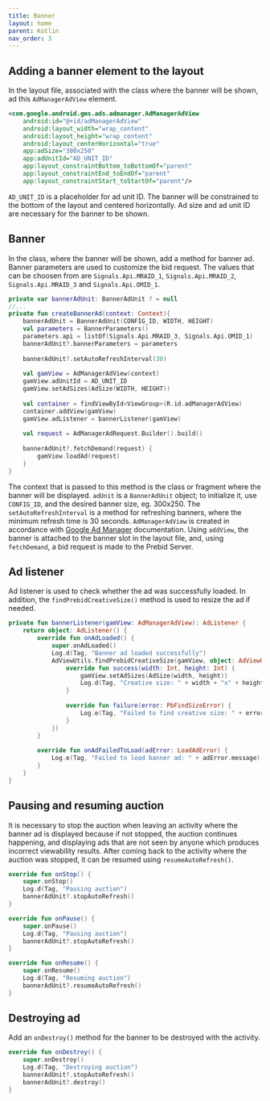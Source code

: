 ```yaml
---
title: Banner
layout: home
parent: Kotlin
nav_order: 3
---
```



## Adding a banner element to the layout

In the layout file, associated with the class where the banner will be shown, ad this `AdManagerAdView` element. 
```xml
<com.google.android.gms.ads.admanager.AdManagerAdView
    android:id="@+id/adManagerAdView"
    android:layout_width="wrap_content"
    android:layout_height="wrap_content"
    android:layout_centerHorizontal="true"
    app:adSize="300x250"
    app:adUnitId="AD_UNIT_ID"
    app:layout_constraintBottom_toBottomOf="parent"
    app:layout_constraintEnd_toEndOf="parent"
    app:layout_constraintStart_toStartOf="parent"/>
```
`AD_UNIT_ID` is a placeholder for ad unit ID. The banner will be constrained to the bottom of the layout and centered horizontally. Ad size and ad unit ID are necessary for the banner to be shown.

## Banner 
In the class, where the banner will be shown, add a method for banner ad. Banner parameters are used to customize the bid request. The values that can be choosen from are `Signals.Api.MRAID_1`, `Signals.Api.MRAID_2`, `Signals.Api.MRAID_3` and `Signals.Api.OMID_1`.
```kotlin
private var bannerAdUnit: BannerAdUnit ? = null
//...
private fun createBannerAd(context: Context){
    bannerAdUnit = BannerAdUnit(CONFIG_ID, WIDTH, HEIGHT)
    val parameters = BannerParameters()
    parameters.api = listOf(Signals.Api.MRAID_3, Signals.Api.OMID_1)
    bannerAdUnit?.bannerParameters = parameters
    
    bannerAdUnit?.setAutoRefreshInterval(30)
    
    val gamView = AdManagerAdView(context)
    gamView.adUnitId = AD_UNIT_ID
    gamView.setAdSizes(AdSize(WIDTH, HEIGHT))
    
    val container = findViewById<ViewGroup>(R.id.adManagerAdView)
    container.addView(gamView)
    gamView.adListener = bannerListener(gamView)
    
    val request = AdManagerAdRequest.Builder().build()
    
    bannerAdUnit?.fetchDemand(request) {
        gamView.loadAd(request)
    }
}
```
The context that is passed to this method is the class or fragment where the banner will be displayed. `adUnit` is a `BannerAdUnit` object; to initialize it, use `CONFIG_ID`, and the desired banner size, eg. 300x250. The `setAutoRefreshInterval` is a method for refreshing banners, where the minimum refresh time is 30 seconds. 
`AdManagerAdView` is created in accordance with [Google Ad Manager] documentation. Using `addView`, the banner is attached to the banner slot in the layout file, and, using `fetchDemand`, a bid request is made to the Prebid Server.

## Ad listener

Ad listener is used to check whether the ad was successfully loaded. In addition, the `findPrebidCreativeSize()` method is used to resize the ad if needed.
```kotlin
private fun bannerListener(gamView: AdManagerAdView): AdListener {
    return object: AdListener() {
        override fun onAdLoaded() {
            super.onAdLoaded()
            Log.d(Tag, "Banner ad loaded successfully")
            AdViewUtils.findPrebidCreativeSize(gamView, object: AdViewUtils.PbFindSizeListener {
                override fun success(width: Int, height: Int) {
                    gamView.setAdSizes(AdSize(width, height))
                    Log.d(Tag, "Creative size: " + width + "x" + height)
                }
            
                override fun failure(error: PbFindSizeError) {
                    Log.e(Tag, "Failed to find creative size: " + error.description)
                }
            })
        }
        
        override fun onAdFailedToLoad(adError: LoadAdError) {
            Log.e(Tag, "Failed to load banner ad: " + adError.message)
        }
    }
}
```

## Pausing and resuming auction
It is necessary to stop the auction when leaving an activity where the banner ad is displayed because if not stopped, the auction continues happening, and displaying ads that are not seen by anyone which produces incorrect viewability results. After coming back to the activity where the auction was stopped, it can be resumed using `resumeAutoRefresh()`.
```kotlin
override fun onStop() {
    super.onStop()
    Log.d(Tag, "Pausing auction")
    bannerAdUnit?.stopAutoRefresh()
}

override fun onPause() {
    super.onPause()
    Log.d(Tag, "Pausing auction")
    bannerAdUnit?.stopAutoRefresh()
}

override fun onResume() {
    super.onResume()
    Log.d(Tag, "Resuming auction")
    bannerAdUnit?.resumeAutoRefresh()
}
```

## Destroying ad

Add an `onDestroy()` method for the banner to be destroyed with the activity.
```kotlin
override fun onDestroy() {
    super.onDestroy()
    Log.d(Tag, "Destroying auction")
    bannerAdUnit?.stopAutoRefresh()
    bannerAdUnit?.destroy()
}
```

[Google Ad Manager]: https://developers.google.com/ad-manager/mobile-ads-sdk/android/banner#add_adview
